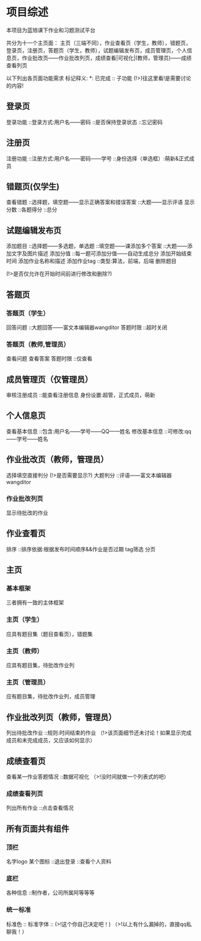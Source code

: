 # 项目综述

本项目为蓝旭课下作业和习题测试平台

共分为十一个主页面：
主页（三端不同），作业查看页（学生，教师），错题页，登录页，注册页，答题页（学生，教师），试题编辑发布页，成员管理页，个人信息页，作业批改页——作业批改列页，成绩查看|可视化|(教师，管理员)——成绩查看列页

以下列出各页面功能需求
标记释义:
    *: 已完成
    :: 子功能
    (!>)往这里看!是需要讨论的内容!

## 登录页

登录功能
::登录方式:用户名——密码
::是否保持登录状态
::忘记密码

## 注册页

注册功能
::注册方式:用户名——密码——学号
::身份选择（单选框）:萌新&正式成员  

## 错题页(仅学生)

查看错题
::选择题，填空题——显示正确答案和错误答案
::大题——显示评语
显示分数
::各题得分
::总分

## 试题编辑发布页

添加题目
::选择题——多选题，单选题
::填空题——课添加多个答案
::大题——添加文字及图片描述
添加分值
::每一题可添加分值——自动生成总分
添加开始结束时间
添加作业名称和描述
添加作业tag
::类型:算法，前端，后端
删除题目

(!>是否仅允许在开始时间前进行修改和删除?)

## 答题页

### 答题页（学生）

回答问题
::大题回答——富文本编辑器wangditor
答题时限
::超时关闭

### 答题页（教师,管理员）

查看问题
查看答案
答题时限
::仅查看

## 成员管理页（仅管理员）

审核注册成员
::能查看注册信息
身份设置:超管，正式成员，萌新

## 个人信息页

查看基本信息
::包含:用户名——学号——QQ——姓名
修改基本信息
::可修改:qq——学号——姓名

## 作业批改页（教师，管理员）

选择填空直接判分
(!>是否需要显示?)
大题判分
::评语——富文本编辑器wangditor

### 作业批改列页

显示待批改的作业

## 作业查看页

排序
::排序依据:根据发布时间顺序&&作业是否过期
tag筛选
分页

## 主页

### 基本框架

三者拥有一致的主体框架

### 主页（学生）

应具有题目集（题目查看页），错题集

### 主页（教师）

应具有题目集，待批改作业列

### 主页（管理员）

应有题目集，待批改作业列，成员管理

## 作业批改列页（教师，管理员）

列出待批改作业
::规则:时间结束的作业
（!>该页面细节还未讨论！如果显示完成成员和未完成成员，又应该如何显示）

## 成绩查看页

查看某一作业答题情况
::数据可视化
（>!没时间就做一个列表式的吧）

### 成绩查看列页

列出所有作业
::点击查看情况

## 所有页面共有组件

### 顶栏

名字logo
某个图标
::退出登录
::查看个人资料

### 底栏

各种信息
::制作者，公司所属阿等等等

### 统一标准

标准色
::
标准字体
::
(>!这个你自己决定吧！)
（>!以上有什么漏掉的，直接qq私聊我！）

